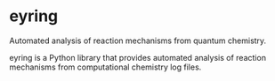 # eyring

Automated analysis of reaction mechanisms from quantum chemistry.

eyring is a Python library that provides automated analysis of reaction
mechanisms from computational chemistry log files.
